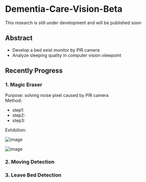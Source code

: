 # Dementia-Care-Vision-Beta
 
This research is still under development and will be published soon

## Abstract

- Develop a bed exist monitor by PIR camera
- Analyze sleeping quality in computer vision viewpoint

## Recently Progress

### 1. Magic Eraser
Purpose: solving noise pixel caused by PIR camera<br>
Method:
- step1:
- step2:
- step3:

Exhibition: 

![image](https://user-images.githubusercontent.com/56544982/147921171-7d7d4cd5-0028-40a6-a597-b28d9fed2fec.png)

![image](https://user-images.githubusercontent.com/56544982/147922056-4afca771-693d-4393-b1d5-3ed6c463ad08.png)


### 2. Moving Detection


### 3. Leave Bed Detection 



